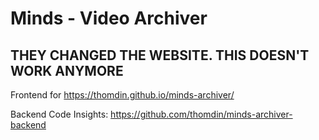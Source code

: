 # Minds - Video Archiver

## THEY CHANGED THE WEBSITE. THIS DOESN'T WORK ANYMORE

Frontend for https://thomdin.github.io/minds-archiver/

Backend Code Insights: https://github.com/thomdin/minds-archiver-backend
